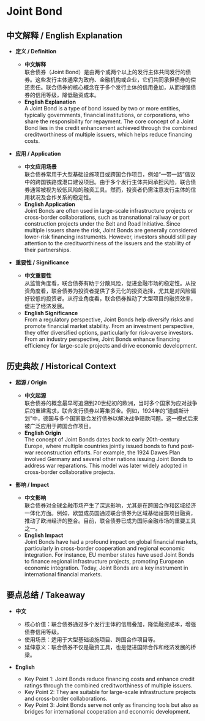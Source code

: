 # Joint Bond

## 中文解释 / English Explanation

* **定义 / Definition**  
  - **中文解释**  
    联合债券（Joint Bond）是由两个或两个以上的发行主体共同发行的债券。这些发行主体通常为政府、金融机构或企业，它们共同承担债券的偿还责任。联合债券的核心概念在于多个发行主体的信用叠加，从而增强债券的信用等级，降低融资成本。  
  - **English Explanation**  
    A Joint Bond is a type of bond issued by two or more entities, typically governments, financial institutions, or corporations, who share the responsibility for repayment. The core concept of a Joint Bond lies in the credit enhancement achieved through the combined creditworthiness of multiple issuers, which helps reduce financing costs.

* **应用 / Application**  
  - **中文应用场景**  
    联合债券常用于大型基础设施项目或跨国合作项目，例如“一带一路”倡议中的跨国铁路或港口建设项目。由于多个发行主体共同承担风险，联合债券通常被视为较低风险的融资工具。然而，投资者仍需注意发行主体的信用状况及合作关系的稳定性。  
  - **English Application**  
    Joint Bonds are often used in large-scale infrastructure projects or cross-border collaborations, such as transnational railway or port construction projects under the Belt and Road Initiative. Since multiple issuers share the risk, Joint Bonds are generally considered lower-risk financing instruments. However, investors should still pay attention to the creditworthiness of the issuers and the stability of their partnerships.

* **重要性 / Significance**  
  - **中文重要性**  
    从监管角度看，联合债券有助于分散风险，促进金融市场的稳定性。从投资角度看，联合债券为投资者提供了多元化的投资选择，尤其是对风险偏好较低的投资者。从行业角度看，联合债券推动了大型项目的融资效率，促进了经济发展。  
  - **English Significance**  
    From a regulatory perspective, Joint Bonds help diversify risks and promote financial market stability. From an investment perspective, they offer diversified options, particularly for risk-averse investors. From an industry perspective, Joint Bonds enhance financing efficiency for large-scale projects and drive economic development.

## 历史典故 / Historical Context

* **起源 / Origin**  
  - **中文起源**  
    联合债券的概念最早可追溯到20世纪初的欧洲，当时多个国家为应对战争后的重建需求，联合发行债券以筹集资金。例如，1924年的“道威斯计划”中，德国与多个国家联合发行债券以解决战争赔款问题。这一模式后来被广泛应用于跨国合作项目。  
  - **English Origin**  
    The concept of Joint Bonds dates back to early 20th-century Europe, where multiple countries jointly issued bonds to fund post-war reconstruction efforts. For example, the 1924 Dawes Plan involved Germany and several other nations issuing Joint Bonds to address war reparations. This model was later widely adopted in cross-border collaborative projects.

* **影响 / Impact**  
  - **中文影响**  
    联合债券对全球金融市场产生了深远影响，尤其是在跨国合作和区域经济一体化方面。例如，欧盟成员国通过联合债券为区域基础设施项目融资，推动了欧洲经济的整合。目前，联合债券已成为国际金融市场的重要工具之一。  
  - **English Impact**  
    Joint Bonds have had a profound impact on global financial markets, particularly in cross-border cooperation and regional economic integration. For instance, EU member states have used Joint Bonds to finance regional infrastructure projects, promoting European economic integration. Today, Joint Bonds are a key instrument in international financial markets.

## 要点总结 / Takeaway

* **中文**  
  - 核心价值：联合债券通过多个发行主体的信用叠加，降低融资成本，增强债券信用等级。  
  - 使用场景：适用于大型基础设施项目、跨国合作项目等。  
  - 延伸意义：联合债券不仅是融资工具，也是促进国际合作和经济发展的桥梁。  

* **English**  
  - Key Point 1: Joint Bonds reduce financing costs and enhance credit ratings through the combined creditworthiness of multiple issuers.  
  - Key Point 2: They are suitable for large-scale infrastructure projects and cross-border collaborations.  
  - Key Point 3: Joint Bonds serve not only as financing tools but also as bridges for international cooperation and economic development.